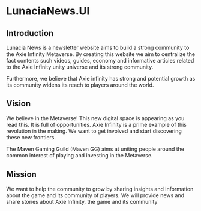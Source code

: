 # LunaciaNews.UI

 ## Introduction
 Lunacia News is a newsletter website aims to build a strong community to the Axie Infinity Metaverse. By creating this website we aim to centralize the fact contents such videos, guides, economy and informative articles related to the Axie Infinity unity universe and its strong community.
 
 Furthermore, we believe that Axie infinity has strong and potential growth as its community widens its reach to players around the world.

 ## Vision

 We believe in the Metaverse!
 This new digital space is appearing as you read this. It is full of opportunities.
 Axie Infinity is a prime example of this revolution in the making. We want to get involved and start discovering these new frontiers.
 
 The Maven Gaming Guild (Maven GG) aims at uniting people around the common interest of playing and investing in the Metaverse.


 ## Mission
 We want to help the community to grow by sharing insights and information about the game and its community of players.
 We will provide news and share stories about Axie Infinity, the game and its community